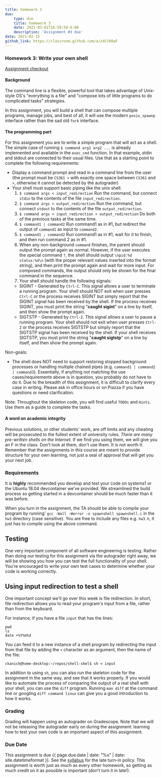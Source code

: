 ```yaml
---
title: homework 3
due: 
    type: due
    title: homework 3
    date: 2021-03-01T16:59:59-6:00
    description: 'Assignment #3 due'
date: 2021-02-15
github_link: https://classroom.github.com/a/z4CYA0aF 
---
```


### Homework 3: Write your own shell

[Assignment checkout]({{page.github_link}})

#### Background

The command line is a flexible, powerful tool that takes advantage of Unix-style OS's "everything is
a file" and "compose lots of little programs to do complicated tasks" strategies.

In this assignment, you will build a shell that can compose multiple programs, manage jobs, and best
of all, it will use the modern `posix_spawnp` interface rather than the sad old `fork` interface.

#### The programming part

For this assignment you are to write a simple program that will act as a shell. The simple case 
of running `$ command arg1 arg2 ...` is already implemented and available in the 
`exec_cmd` function. In that example, stdin and stdout are connected to their usual files. 
Use that as a starting point to complete the following requirements:

* Display a command prompt and read in a command line from the user (the prompt must be `CS361 >` with 
exactly one space between `CS361` and `>`, otherwise it cannot be detected by the autograder)
* Your shell must support basic piping like the unix shell. 
  1. `$ command args < input_redirection` Run the command, but connect `stdin` to the contents of
     the file `input_redirection`.
  2. `$ command args > output_redirection`  Run the command, but connect `stdout` to the contents of
     the file `output_redirection`.
  3. `$ command args < input_redirection > output_redirection`  Do both of the previous tasks at the
     same time.
  2. `$ command1 | command2` Run command1 as in #1, but redirect the output of `command1` as input to `command2`. 
  3. `$ command1 ; command2` Run command1 as in #1, wait for it to
     finish, and then run command 2 as in #1. 
  4. When any non-background `command` finishes, the parent should output the prompt again as
     normal. However, if the user executes the special command `?`, the shell should output
     `\npid:%d status:%d\n` (with the proper relevant values inserted into the format string), and
     then print the prompt again and wait for more input. For composed commands, the output should
     only be shown for the final command in the sequence.
  4. Your shell should handle the following signals:
   * SIGINT - Generated by `Ctrl-C`. This signal allows a user to terminate a running program. Your
     shell should NOT exit when user presses `Ctrl-C` or the process receives SIGINT but simply
     report that the SIGINT signal has been received by the shell. If the process receives SIGINT,
     you must print the string "**caught sigint**" on a line by itself, and then show the prompt again.
   * SIGTSTP - Generated by `Ctrl-Z`. This signal allows a user to pause a running program. Your
     shell should not exit when user presses `Ctrl-Z` or the process receives SIGTSTP but simply
     report that the SIGTSTP signal has been received by the shell. If your shell receives SIGTSTP,
     you must print the string "**caught sigtstp**" on a line by itself, and then show the prompt again.

Non-goals:
   * The shell does NOT need to support restoring stopped background processes or handling multiple
     chained pipes (e.g. `command1 | command2 | command3`). Essentially, if anything not matching
     the use cases/requirements above is in question, you probably do not have to do it. Due to the
     breadth of this assignment, it is difficult to clarify every case in writing. Please ask in
     office hours or on Piazza if you have questions or need clarification.

Note: Throughout the skeleton code, you will find useful `TODOs` and `Hints`. Use them as a guide 
to complete the tasks. 

#### A word on academic integrity

Previous solutions, or other students' work, are off limits and any cheating will be prosecuted to
the fullest extent of university rules. *There are many pre-written shells on the Internet.* If we
find you using them, we will give you an F in the class.  Don't look at them, don't use them. It is
not worth it. Remember that the assignments in this course are meant to provide structure for your
own learning, not just a seal of approval that will get you your next job.

### Requirements

It is **highly** recommended you develop and test your code on systems1 or the Ubuntu 18.04
devcontainer we've provided. We streamlined the build process so getting started in a devcontainer
should be much faster than it was before.

When you turn in the assignment, the TA should be able to compile your program by running'
`gcc -Wall -Werror -o spawnshell spawnshell.c` in the `hw3` directory (case sensitive). You are free
to include any files e.g. `hw3.h`, it just has to compile using the above command.


## Testing

One very important component of all software engineering is testing. Rather than doing our testing
for this assignment via the autograder right away, we will be showing you how you can test the full
functionality of your shell. You're encouraged to write your own test cases to determine whether your
code is working correctly.

## Using input redirection to test a shell

One important concept we'll go over this week is file redirection. In short, file redirection allows
you to read your program's input from a file, rather than from the keyboard.

For instance, if you have a file `input` that has the lines:

```
pwd
ls
date +%Y%m%d
```

You can feed it to a new instance of a shell program by redirecting the input from that file by
adding the `<` character as an argument, then the name of the file:

```
ckanich@home-desktop:~/repos/shell-skel$ sh < input 
```

In addition to using `sh`, you can also run the skeleton code for the assignment in the same way,
and see that it works properly. If you would like to automate the process of comparing the output of
a real shell with your shell, you can use the `diff` program. Running `man diff` at the command line
or googling `diff command linux` can give you a good introduction to how it works.

### Grading

Grading will happen using an autograder on Gradescope. Note that we will not be releasing the
autograder early on during the assignment: learning how to test your own code is an important aspect
of this assignment.

### Due Date
This assignment is due {{ page.due.date | date: "%s" | date: site.datetimeformat }}. See the [syllabus](syllabus.html) for the late turn-in policy. This assignment is worth just as much as every other homework, so getting as much credit on it as possible is important (don't turn it in late!).

